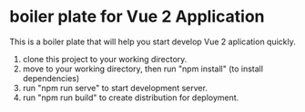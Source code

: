 # boiler plate for Vue 2 Application

This is a boiler plate that will help you start develop Vue 2 aplication quickly.

1. clone this project to your working directory.
2. move to your working directory, then run "npm install" (to install dependencies)
3. run "npm run serve" to start development server.
4. run "npm run build" to create distribution for deployment.
